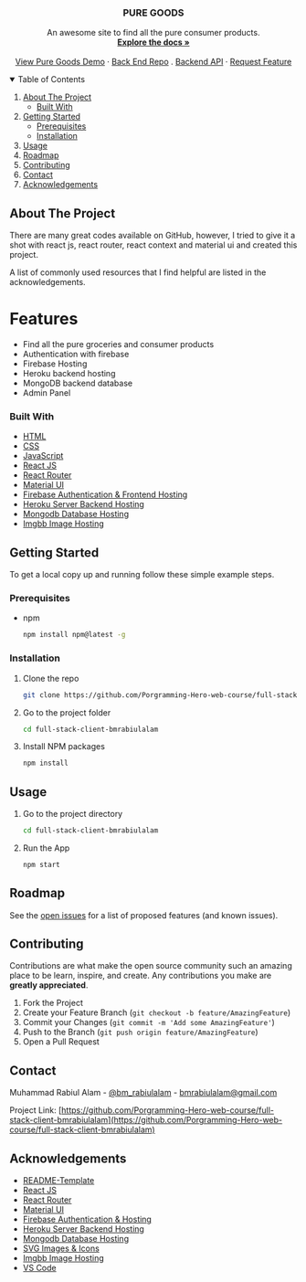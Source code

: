 <p align="center">
  <a href="https://github.com/Porgramming-Hero-web-course/full-stack-client-bmrabiulalam">
  </a>

  <h3 align="center">PURE GOODS</h3>

  <p align="center">
    An awesome site to find all the pure consumer products.
    <br />
    <a href="https://github.com/Porgramming-Hero-web-course/full-stack-client-bmrabiulalam"><strong>Explore the docs »</strong></a>
    <br />
    <br />
    <a href="https://pure-goods.web.app/">View Pure Goods Demo</a>
    ·
    <a href="https://github.com/Porgramming-Hero-web-course/full-stack-server-bmrabiulalam">Back End Repo</a>
    .
    <a href="https://pure-goods.herokuapp.com/">Backend API</a>
    ·
    <a href="https://github.com/Porgramming-Hero-web-course/full-stack-client-bmrabiulalam/issues">Request Feature</a>
  </p>
</p>


<!-- TABLE OF CONTENTS -->
<details open="open">
  <summary>Table of Contents</summary>
  <ol>
    <li>
      <a href="#about-the-project">About The Project</a>
      <ul>
        <li><a href="#built-with">Built With</a></li>
      </ul>
    </li>
    <li>
      <a href="#getting-started">Getting Started</a>
      <ul>
        <li><a href="#prerequisites">Prerequisites</a></li>
        <li><a href="#installation">Installation</a></li>
      </ul>
    </li>
    <li><a href="#usage">Usage</a></li>
    <li><a href="#roadmap">Roadmap</a></li>
    <li><a href="#contributing">Contributing</a></li>
    <li><a href="#contact">Contact</a></li>
    <li><a href="#acknowledgements">Acknowledgements</a></li>
  </ol>
</details>



<!-- ABOUT THE PROJECT -->
## About The Project

There are many great codes available on GitHub, however, I tried to give it a shot with react js, react router, react context and material ui and created this project.

A list of commonly used resources that I find helpful are listed in the acknowledgements.

# Features
* Find all the pure groceries and consumer products
* Authentication with firebase
* Firebase Hosting
* Heroku backend hosting
* MongoDB backend database
* Admin Panel

### Built With

* [HTML](https://en.wikipedia.org/wiki/HTML)
* [CSS](https://en.wikipedia.org/wiki/CSS)
* [JavaScript](https://www.ecma-international.org/publications-and-standards/standards/ecma-262/)
* [React JS](https://reactjs.org/)
* [React Router](https://reactrouter.com/)
* [Material UI](https://material-ui.com/)
* [Firebase Authentication & Frontend Hosting](https://firebase.com/)
* [Heroku Server Backend Hosting](https://heroku.com/)
* [Mongodb Database Hosting](https://mongodb.com/)
* [Imgbb Image Hosting](https://www.imgbb.com/)
  
<!-- GETTING STARTED -->
## Getting Started

To get a local copy up and running follow these simple example steps.

### Prerequisites

* npm
  ```sh
  npm install npm@latest -g
  ```

### Installation

1. Clone the repo
   ```sh
   git clone https://github.com/Porgramming-Hero-web-course/full-stack-client-bmrabiulalam.git
   ```
2. Go to the project folder
   ```sh
   cd full-stack-client-bmrabiulalam
   ```
2. Install NPM packages
   ```sh
   npm install
   ```

<!-- USAGE EXAMPLES -->
## Usage

1. Go to the project directory
   ```sh
   cd full-stack-client-bmrabiulalam
   ```
2. Run the App
   ```sh
   npm start
   ```

<!-- ROADMAP -->
## Roadmap

See the [open issues](https://github.com/Porgramming-Hero-web-course/full-stack-client-bmrabiulalam/issues) for a list of proposed features (and known issues).


<!-- CONTRIBUTING -->
## Contributing

Contributions are what make the open source community such an amazing place to be learn, inspire, and create. Any contributions you make are **greatly appreciated**.

1. Fork the Project
2. Create your Feature Branch (`git checkout -b feature/AmazingFeature`)
3. Commit your Changes (`git commit -m 'Add some AmazingFeature'`)
4. Push to the Branch (`git push origin feature/AmazingFeature`)
5. Open a Pull Request


<!-- CONTACT -->
## Contact

Muhammad Rabiul Alam - [@bm_rabiulalam](https://twitter.com/bm_rabiulalam) - bmrabiulalam@gmail.com

Project Link: [https://github.com/Porgramming-Hero-web-course/full-stack-client-bmrabiulalam](https://github.com/Porgramming-Hero-web-course/full-stack-client-bmrabiulalam)


<!-- ACKNOWLEDGEMENTS -->
## Acknowledgements
* [README-Template](https://github.com/bmrabiulalam/Best-README-Template)
* [React JS](https://reactjs.org/)
* [React Router](https://reactrouter.com/)
* [Material UI](https://material-ui.com/)
* [Firebase Authentication & Hosting](https://firebase.com/)
* [Heroku Server Backend Hosting](https://heroku.com/)
* [Mongodb Database Hosting](https://mongodb.com/)
* [SVG Images & Icons](https://www.svgrepo.com/)
* [Imgbb Image Hosting](https://www.imgbb.com/)
* [VS Code](https://code.visualstudio.com/)

